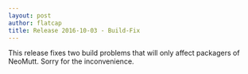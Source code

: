 ```yaml
---
layout: post
author: flatcap
title: Release 2016-10-03 - Build-Fix
---
```


This release fixes two build problems that will only affect packagers of
NeoMutt. Sorry for the inconvenience.

